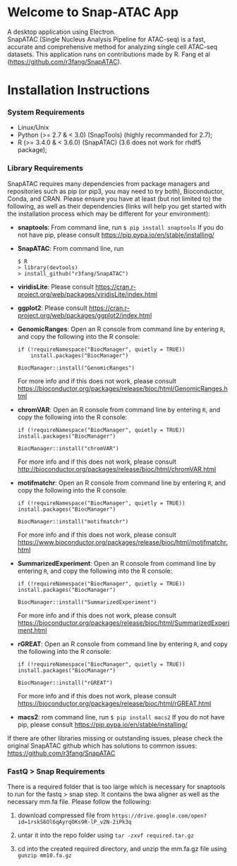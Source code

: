 # Welcome to Snap-ATAC App
A desktop application using Electron. SnapATAC (Single Nucleus Analysis Pipeline for ATAC-seq) is a fast, accurate and comprehensive method for analyzing single cell ATAC-seq datasets. This application runs on contributions made by R. Fang et al (https://github.com/r3fang/SnapATAC).

# Installation Instructions
### System Requirements
- Linux/Unix
- Python (>= 2.7 & < 3.0) (SnapTools) (highly recommanded for 2.7);
- R (>= 3.4.0 & < 3.6.0) (SnapATAC) (3.6 does not work for rhdf5 package);

### Library Requirements
SnapATAC requires many dependencies from package managers and repositories such as pip (or pip3, you may need to try both), Bioconductor, Conda, and CRAN. Please ensure you have at least (but not limited to) the following, as well as their dependencies (links will help you get started with the installation process which may be different for your environment):
- **snaptools**:
From command line, run ```$ pip install snaptools``` If you do not have pip, please consult https://pip.pypa.io/en/stable/installing/

- **SnapATAC**:
From command line, run
  ```
  $ R
  > library(devtools)
  > install_github("r3fang/SnapATAC")
  ```
  
- **viridisLite**: Please consult https://cran.r-project.org/web/packages/viridisLite/index.html

- **ggplot2**: Please consult https://cran.r-project.org/web/packages/ggplot2/index.html

- **GenomicRanges**: Open an R console from command line by entering ```R```, and copy the following into the R console:
    ```
    if (!requireNamespace("BiocManager", quietly = TRUE))
        install.packages("BiocManager")

    BiocManager::install("GenomicRanges")
    ```
    For more info and if this does not work, please consult https://bioconductor.org/packages/release/bioc/html/GenomicRanges.html
    
- **chromVAR**: Open an R console from command line by entering ```R```, and copy the following into the R console:
    ```
    if (!requireNamespace("BiocManager", quietly = TRUE))
    install.packages("BiocManager")

    BiocManager::install("chromVAR")
    ```
    For more info and if this does not work, please consult http://bioconductor.org/packages/release/bioc/html/chromVAR.html
    
- **motifmatchr**: Open an R console from command line by entering ```R```, and copy the following into the R console:
    ```
    if (!requireNamespace("BiocManager", quietly = TRUE))
    install.packages("BiocManager")

    BiocManager::install("motifmatchr")
    ```
    For more info and if this does not work, please consult https://www.bioconductor.org/packages/release/bioc/html/motifmatchr.html
    
- **SummarizedExperiment**: Open an R console from command line by entering ```R```, and copy the following into the R console:
    ```
    if (!requireNamespace("BiocManager", quietly = TRUE))
    install.packages("BiocManager")

    BiocManager::install("SummarizedExperiment")
    ```
    For more info and if this does not work, please consult https://bioconductor.org/packages/release/bioc/html/SummarizedExperiment.html
    
- **rGREAT**: Open an R console from command line by entering ```R```, and copy the following into the R console:
    ```
    if (!requireNamespace("BiocManager", quietly = TRUE))
    install.packages("BiocManager")

    BiocManager::install("rGREAT")
    ```
    For more info and if this does not work, please consult https://bioconductor.org/packages/release/bioc/html/rGREAT.html
    
- **macs2**: rom command line, run ```$ pip install macs2``` If you do not have pip, please consult https://pip.pypa.io/en/stable/installing/

If there are other libraries missing or outstanding issues, please check the original SnapATAC github which has solutions to common issues: https://github.com/r3fang/SnapATAC

### FastQ > Snap Requirements
There is a required folder that is too large which is necessary for snaptools to run for the fastq > snap step. It contains the bwa aligner as well as the necessary mm.fa file. Please follow the following:
1. download compressed file from ```https://drive.google.com/open?id=1rskS6Ol6qAyrqOKs9R-lP_v2N-2iPk3q```

2. untar it into the repo folder using ```tar -zxvf required.tar.gz```

3. cd into the created required directory, and unzip the mm.fa.gz file using ```gunzip mm10.fa.gz```
